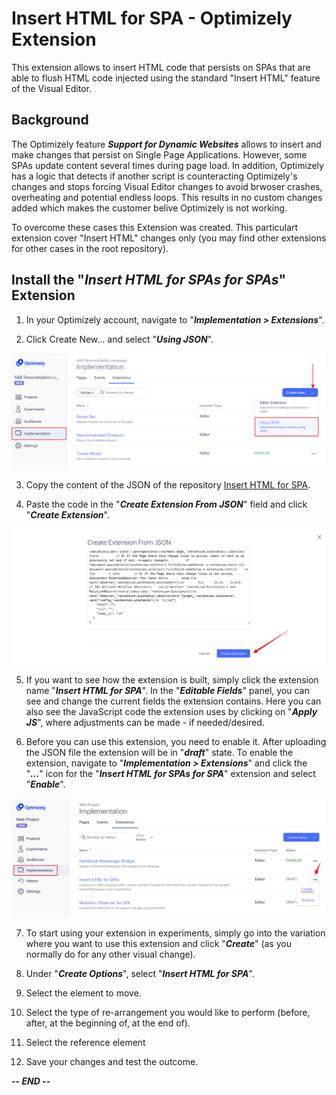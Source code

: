 # Insert HTML for SPA - Optimizely Extension

This extension allows to insert HTML code that persists on SPAs that are able to flush HTML code injected using the standard "Insert HTML" feature of the Visual Editor.

## Background

The Optimizely feature **_Support for Dynamic Websites_** allows to insert and make changes that persist on Single Page Applications. However, some SPAs update content several times during page load. In addition, Optimizely has a logic that detects if another script is counteracting Optimizely's changes and stops forcing Visual Editor changes to avoid brwoser crashes, overheating and potential endless loops. This results in no custom changes added which makes the customer belive Optimizely is not working.

To overcome these cases this Extension was created. This particulart extension cover "Insert HTML" changes only (you may find other extensions for other cases in the root repository).

## Install the "_Insert HTML for SPAs for SPAs_" Extension

1. In your Optimizely account, navigate to "**_Implementation > Extensions_**".

2. Click Create New... and select "**_Using JSON_**".

![Image description](https://github.com/luis-colman/text-changes-for-spas/blob/master/images/create_extension.png)

3. Copy the content of the JSON of the repository [Insert HTML for SPA](https://github.com/luis-colman/Re-arrage-Extension-for-SPAs/blob/master/config.json).

4. Paste the code in the "**_Create Extension From JSON_**" field and click "**_Create Extension_**".

![Image description](https://github.com/luis-colman/text-changes-for-spas/blob/master/images/create_extension_from_json_file.png)

5. If you want to see how the extension is built, simply click the extension name "**_Insert HTML for SPA_**". In the "**_Editable Fields_**" panel, you can see and change the current fields the extension contains. Here you can also see the JavaScript code the extension uses by clicking on "**_Apply JS_**", where adjustments can be made - if needed/desired.

6. Before you can use this extension, you need to enable it. After uploading the JSON file the extension will be in "**_draft_**" state. To enable the extension, navigate to "**_Implementation > Extensions_**" and click the "**_..._**" icon for the "**_Insert HTML for SPAs for SPA_**" extension and select "**_Enable_**".

![Image description](https://github.com/luis-colman/insert-html-for-spa/blob/master/images/Enable_Inster_HTML_for_SPA.png)

7. To start using your extension in experiments, simply go into the variation where you want to use this extension and click "**_Create_**" (as you normally do for any other visual change).

8. Under "**_Create Options_**", select "**_Insert HTML for SPA_**".

9. Select the element to move.

10. Select the type of re-arrangement you would like to perform (before, after, at the beginning of, at the end of).

11. Select the reference element

10. Save your changes and test the outcome.


**_-- END --_**
